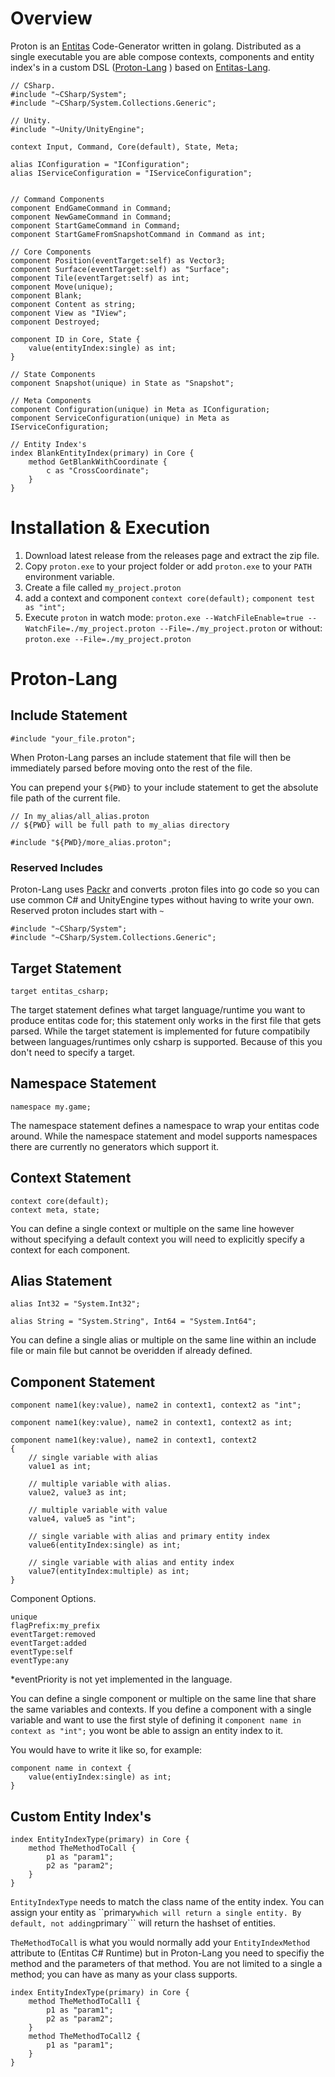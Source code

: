 # Overview
Proton is an [Entitas](https://github.com/sschmid/Entitas-CSharp) Code-Generator written in golang. Distributed as a single executable you are able compose contexts, components and entity index's in a custom DSL ([Proton-Lang](https://github.com/SirMetathyst/go-proton-lang)
) based on [Entitas-Lang](https://github.com/sschmid/Entitas-CSharp/wiki/Tutorial-%E2%80%90-Entitas%E2%80%90lang).
```
// CSharp.
#include "~CSharp/System";
#include "~CSharp/System.Collections.Generic";

// Unity.
#include "~Unity/UnityEngine";

context Input, Command, Core(default), State, Meta;

alias IConfiguration = "IConfiguration";
alias IServiceConfiguration = "IServiceConfiguration";


// Command Components
component EndGameCommand in Command;
component NewGameCommand in Command;
component StartGameCommand in Command;
component StartGameFromSnapshotCommand in Command as int;

// Core Components
component Position(eventTarget:self) as Vector3; 
component Surface(eventTarget:self) as "Surface";
component Tile(eventTarget:self) as int; 
component Move(unique);
component Blank;
component Content as string;
component View as "IView";
component Destroyed;

component ID in Core, State {
    value(entityIndex:single) as int;
}

// State Components
component Snapshot(unique) in State as "Snapshot";

// Meta Components
component Configuration(unique) in Meta as IConfiguration;
component ServiceConfiguration(unique) in Meta as IServiceConfiguration;

// Entity Index's
index BlankEntityIndex(primary) in Core {
    method GetBlankWithCoordinate {
        c as "CrossCoordinate";
    }
}
```

# Installation & Execution

1) Download latest release from the releases page and extract the zip file. 
2) Copy ```proton.exe``` to your project folder or add ```proton.exe``` to your ```PATH``` environment variable.
3) Create a file called ```my_project.proton```
4) add a context and component ```context core(default);``` ```component test as "int";```
5) Execute ```proton``` in watch mode: ```proton.exe --WatchFileEnable=true --WatchFile=./my_project.proton --File=./my_project.proton``` or without: ```proton.exe --File=./my_project.proton```

# Proton-Lang

## Include Statement

```
#include "your_file.proton";
```
When Proton-Lang parses an include statement that file will then be immediately parsed before moving onto the rest of the file.

You can prepend your ```${PWD}``` to your include statement to get the absolute file path of the current file.

```
// In my_alias/all_alias.proton
// ${PWD} will be full path to my_alias directory

#include "${PWD}/more_alias.proton";
```

### Reserved Includes

Proton-Lang uses [Packr](https://github.com/gobuffalo/packr) and converts .proton files into go code so you can use common C# and UnityEngine types without having to write your own. Reserved proton includes start with ```~```
```
#include "~CSharp/System";
#include "~CSharp/System.Collections.Generic";
```

## Target Statement

```
target entitas_csharp;
``` 
The target statement defines what target language/runtime you want to produce entitas code for; this statement only works in the first file that gets parsed. While the target statement is implemented for future compatibily between languages/runtimes only csharp is supported. Because of this you don't need to specify a target.

## Namespace Statement

```
namespace my.game;
```
The namespace statement defines a namespace to wrap your entitas code around. While the namespace statement and model supports namespaces there are currently no generators which support it.

## Context Statement

```
context core(default);
context meta, state;
```
You can define a single context or multiple on the same line however without specifying a default context you will need to explicitly specify a context for each component.

## Alias Statement

```
alias Int32 = "System.Int32";
```
```
alias String = "System.String", Int64 = "System.Int64";
```
You can define a single alias or multiple on the same line within an include file or main file but cannot be overidden if already defined.

## Component Statement

```
component name1(key:value), name2 in context1, context2 as "int";
```
```
component name1(key:value), name2 in context1, context2 as int;
```
```
component name1(key:value), name2 in context1, context2
{
    // single variable with alias
    value1 as int;

    // multiple variable with alias.
    value2, value3 as int;

    // multiple variable with value
    value4, value5 as "int";

    // single variable with alias and primary entity index
    value6(entityIndex:single) as int;

    // single variable with alias and entity index
    value7(entityIndex:multiple) as int;
}
```

Component Options.
```
unique
flagPrefix:my_prefix
eventTarget:removed
eventTarget:added
eventType:self
eventType:any
```

*eventPriority is not yet implemented in the language.

You can define a single component or multiple on the same line that share the same variables and contexts. If you define a component with a single variable and want to use the first style of defining it ```component name in context as "int";``` you wont be able to assign an entity index to it. 

You would have to write it like so, for example:
```
component name in context {
    value(entiyIndex:single) as int;
}
```

## Custom Entity Index's

```
index EntityIndexType(primary) in Core {
    method TheMethodToCall {
        p1 as "param1";
        p2 as "param2";
    }
}
```

```EntityIndexType``` needs to match the class name of the entity index. You can assign your entity as ``primary``` which will return a single entity. By default, not adding ```primary``` will return the hashset of entities.

```TheMethodToCall``` is what you would normally add your ```EntityIndexMethod``` attribute to (Entitas C# Runtime) but in Proton-Lang you need to specifiy the method and the parameters of that method. You are not limited to a single a method; you can have as many as your class supports.

```
index EntityIndexType(primary) in Core {
    method TheMethodToCall1 {
        p1 as "param1";
        p2 as "param2";
    }
    method TheMethodToCall2 {
        p1 as "param1";
    }
}
```